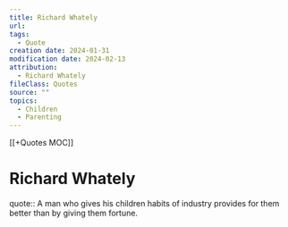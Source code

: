 ```yaml
---
title: Richard Whately
url: 
tags:
  - Quote
creation date: 2024-01-31
modification date: 2024-02-13
attribution:
  - Richard Whately
fileClass: Quotes
source: ""
topics:
  - Children
  - Parenting
---
```


[[+Quotes MOC]]

# Richard Whately

quote:: A man who gives his children habits of industry provides for them better than by giving them fortune.
